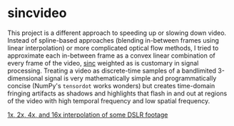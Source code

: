 # sincvideo

This project is a different approach to speeding up or slowing down video. Instead of spline-based approaches (blending in-between frames using linear interpolation) or more complicated optical flow methods, I tried to approximate each in-between frame as a convex linear combination of every frame of the video, [sinc](https://en.wikipedia.org/wiki/Sinc_function) weighted as is customary in signal processing. Treating a video as discrete-time samples of a bandlimited 3-dimensional signal is very mathematically simple and programmatically concise (NumPy's `tensordot` works wonders) but creates time-domain fringing artifacts as shadows and highlights that flash in and out at regions of the video with high temporal frequency and low spatial frequency.

[1x, 2x, 4x, and 16x interpolation of some DSLR footage](https://www.youtube.com/watch?v=P50nGtnLgNA)
